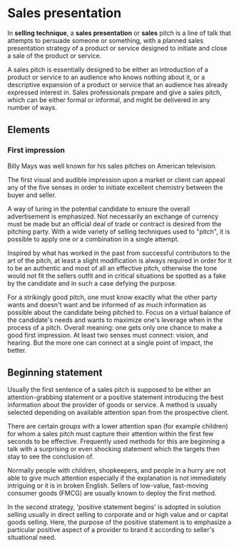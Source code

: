 # Sales presentation

In **selling technique**, a **sales presentation** or **sales** pitch is a line of talk that attempts to persuade someone or something, with a planned sales presentation strategy of a product or service designed to initiate and close a sale of the product or service.

A sales pitch is essentially designed to be either an introduction of a product or service to an audience who knows nothing about it, or a descriptive expansion of a product or service that an audience has already expressed interest in. Sales professionals prepare and give a sales pitch, which can be either formal or informal, and might be delivered in any number of ways.

## Elements
### **First impression**
Billy Mays was well known for his sales pitches on American television.

The first visual and audible impression upon a market or client can appeal any of the five senses in order to initiate excellent chemistry between the buyer and seller.

A way of luring in the potential candidate to ensure the overall advertisement is emphasized. Not necessarily an exchange of currency must be made but an official deal of trade or contract is desired from the pitching party. With a wide variety of selling techniques used to "pitch", it is possible to apply one or a combination in a single attempt.

Inspired by what has worked in the past from successful contributors to the art of the pitch, at least a slight modification is always required in order for it to be an authentic and most of all an effective pitch, otherwise the tone would not fit the sellers outfit and in critical situations be spotted as a fake by the candidate and in such a case defying the purpose.

For a strikingly good pitch, one must know exactly what the other party wants and doesn't want and be informed of as much information as possible about the candidate being pitched to. Focus on a virtual balance of the candidate's needs and wants to maximize one's leverage when in the process of a pitch. Overall meaning: one gets only one chance to make a good first impression. At least two senses must connect: vision, and hearing. But the more one can connect at a single point of impact, the better.

## Beginning statement
Usually the first sentence of a sales pitch is supposed to be either an attention-grabbing statement or a positive statement introducing the best information about the provider of goods or service. A method is usually selected depending on available attention span from the prospective client.

There are certain groups with a lower attention span (for example children) for whom a sales pitch must capture their attention within the first few seconds to be effective. Frequently used methods for this are beginning a talk with a surprising or even shocking statement which the targets then stay to see the conclusion of.

Normally people with children, shopkeepers, and people in a hurry are not able to give much attention especially if the explanation is not immediately intriguing or it is in broken English. Sellers of low-value, fast-moving consumer goods (FMCG) are usually known to deploy the first method.

In the second strategy, 'positive statement begins' is adopted in solution selling usually in direct selling to corporate and or high value and or capital goods selling. Here, the purpose of the positive statement is to emphasize a particular positive aspect of a provider to brand it according to seller's situational need. 